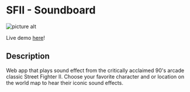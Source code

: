 # SFII - Soundboard

![picture alt](https://i.ibb.co/SRzc97x/character-select-1-25.png)

Live demo [here](https://sf-sboard.surge.sh/)!

## Description

Web app that plays sound effect from the critically acclaimed 90's arcade classic Street Fighter II. Choose your favorite character and or location on the world map to hear their iconic sound effects.
